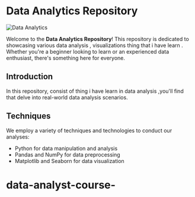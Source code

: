 # Data Analytics Repository

![Data Analytics](https://www.google.com/imgres?imgurl=https%3A%2F%2Fmiro.medium.com%2Fv2%2Fresize%3Afit%3A1400%2F0*RC41_1dzkTm_zMeF.jpg&tbnid=daWz6gFQjC9KMM&vet=12ahUKEwjp4K-dgPqAAxUvSmwGHYrDCsYQMygQegUIARCVAQ..i&imgrefurl=https%3A%2F%2Flevelup.gitconnected.com%2Frevolutionizing-data-analysis-how-chatgpt-can-simplify-a-data-analysts-workday-7b8880ae0edd&docid=BEdpH2sJbhRpRM&w=1400&h=700&q=data%20analyst&ved=2ahUKEwjp4K-dgPqAAxUvSmwGHYrDCsYQMygQegUIARCVAQ)

Welcome to the **Data Analytics Repository**! This repository is dedicated to showcasing various data analysis ,  visualizations thing that i have learn . Whether you're a beginner looking to learn or an experienced data enthusiast, there's something here for everyone.



## Introduction

In this repository, consist of thing i have learn in data analysis ,you'll find that delve into real-world data analysis scenarios.



## Techniques

We employ a variety of techniques and technologies to conduct our analyses:

- Python for data manipulation and analysis
- Pandas and NumPy for data preprocessing
- Matplotlib and Seaborn for data visualization



# data-analyst-course-
